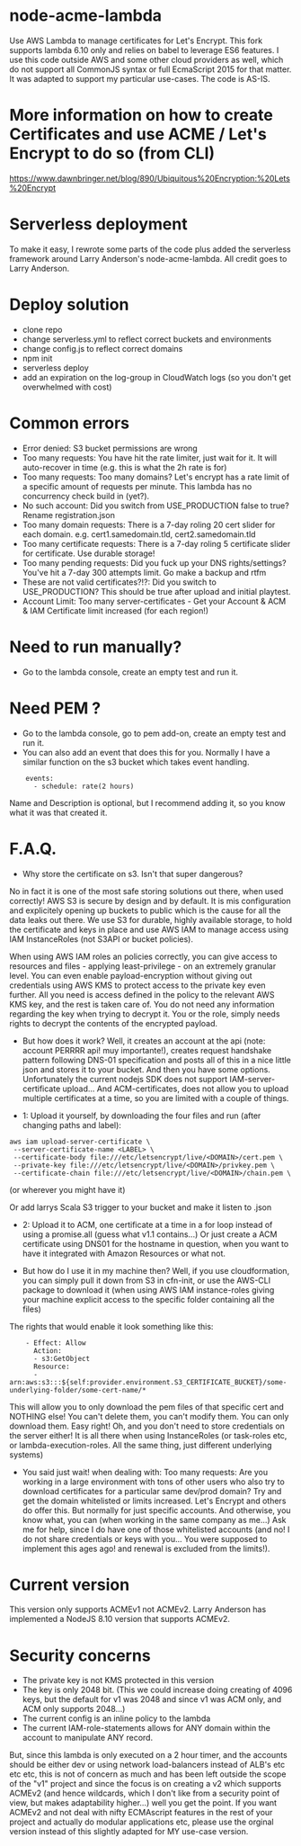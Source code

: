# node-acme-lambda
Use AWS Lambda to manage certificates for Let's Encrypt. This fork supports lambda 6.10 only and relies on babel to leverage ES6 features. I use this code outside AWS and some other cloud providers as well, which do not support all CommonJS syntax or full EcmaScript 2015 for that matter. It was adapted to support my particular use-cases. The code is AS-IS.

# More information on how to create Certificates and use ACME / Let's Encrypt to do so (from CLI)
https://www.dawnbringer.net/blog/890/Ubiquitous%20Encryption:%20Lets%20Encrypt

# Serverless deployment

To make it easy, I rewrote some parts of the code plus added the serverless framework around Larry Anderson's node-acme-lambda.
All credit goes to Larry Anderson.

# Deploy solution
- clone repo
- change serverless.yml to reflect correct buckets and environments
- change config.js to reflect correct domains
- npm init
- serverless deploy
- add an expiration on the log-group in CloudWatch logs (so you don't get overwhelmed with cost)

# Common errors
- Error denied: S3 bucket permissions are wrong
- Too many requests: You have hit the rate limiter, just wait for it. It will auto-recover in time (e.g. this is what the 2h rate is for)
- Too many requests: Too many domains? Let's encrypt has a rate limit of a specific amount of requests per minute. This lambda has no concurrency check build in (yet?).
- No such account: Did you switch from USE_PRODUCTION false to true? Rename registration.json
- Too many domain requests: There is a 7-day roling 20 cert slider for each domain. e.g. cert1.samedomain.tld, cert2.samedomain.tld 
- Too many certificate requests: There is a 7-day roling 5 certificate slider for certificate. Use durable storage!
- Too many pending requests: Did you fuck up your DNS rights/settings? You've hit a 7-day 300 attempts limit. Go make a backup and rtfm
- These are not valid certificates?!?: Did you switch to USE_PRODUCTION? This should be true after upload and initial playtest.
- Account Limit: Too many server-certificates - Get your Account & ACM & IAM Certificate limit increased (for each region!)

# Need to run manually?
- Go to the lambda console, create an empty test and run it. 

# Need PEM ?
- Go to the lambda console, go to pem add-on, create an empty test and run it.
- You can also add an event that does this for you. Normally I have a similar function on the s3 bucket which takes event handling.

```
    events:
      - schedule: rate(2 hours)
```
Name and Description is optional, but I recommend adding it, so you know what it was that created it.

# F.A.Q.
- Why store the certificate on s3. Isn't that super dangerous?

No in fact it is one of the most safe storing solutions out there, when used correctly! AWS S3 is secure by design and by default. It is mis configuration and explicitely opening up buckets to public which is the cause for all the data leaks out there. We use S3 for durable, highly available storage, to hold the certificate and keys in place and use AWS IAM to manage access using IAM InstanceRoles (not S3API or bucket policies). 

When using AWS IAM roles an policies correctly, you can give access to resources and files - applying least-privilege - on an extremely granular level. You can even enable payload-encryption without giving out credentials using AWS KMS to protect access to the private key even further. All you need is access defined in the policy to the relevant AWS KMS key, and the rest is taken care of. You do not need any information regarding the key when trying to decrypt it. You or the role, simply needs rights to decrypt the contents of the encrypted payload.

- But how does it work?
Well, it creates an account at the api (note: account PERRRR api! muy importante!), creates request handshake pattern following DNS-01 specification and posts all of this in a nice little json and stores it to your bucket. And then you have some options. Unfortunately the current nodejs SDK does not support IAM-server-certificate upload... And ACM-certificates, does not allow you to upload multiple certificates at a time, so you are limited with a couple of things.

 - 1: Upload it yourself, by downloading the four files and run (after changing paths and label):

```
aws iam upload-server-certificate \
 --server-certificate-name <LABEL> \
 --certificate-body file:///etc/letsencrypt/live/<DOMAIN>/cert.pem \
 --private-key file:///etc/letsencrypt/live/<DOMAIN>/privkey.pem \
 --certificate-chain file:///etc/letsencrypt/live/<DOMAIN>/chain.pem \
```

(or wherever you might have it)

Or add larrys Scala S3 trigger to your bucket and make it listen to .json

 - 2: Upload it to ACM, one certificate at a time in a for loop instead of using a promise.all (guess what v1.1 contains...) Or just create a ACM certificate using DNS01 for the hostname in question, when you want to have it integrated with Amazon Resources or what not.
 
- But how do I use it in my machine then?
Well, if you use cloudformation, you can simply pull it down from S3 in cfn-init, or use the AWS-CLI package to download it (when using AWS IAM instance-roles giving your machine explicit access to the specific folder containing all the files)

The rights that would enable it look something like this:
```
    - Effect: Allow
      Action:
      - s3:GetObject
      Resource:
      - arn:aws:s3:::${self:provider.environment.S3_CERTIFICATE_BUCKET}/some-underlying-folder/some-cert-name/*
```
This will allow you to only download the pem files of that specific cert and NOTHING else! You can't delete them, you can't modify them. You can only download them. Easy right! Oh, and you don't need to store credentials on the server either! It is all there when using InstanceRoles (or task-roles etc, or lambda-execution-roles. All the same thing, just different underlying systems)

- You said just wait! when dealing with: Too many requests: 
Are you working in a large environment with tons of other users who also try to download certificates for a particular same dev/prod domain? Try and get the domain whitelisted or limits increased. Let's Encrypt and others do offer this. But normally for just specific accounts. And otherwise, you know what, you can (when working in the same company as me...) Ask me for help, since I do have one of those whitelisted accounts (and no! I do not share credentials or keys with you... You were supposed to implement this ages ago! and renewal is excluded from the limits!).

# Current version
This version only supports ACMEv1 not ACMEv2. Larry Anderson has implemented a NodeJS 8.10 version that supports ACMEv2. 

# Security concerns
- The private key is not KMS protected in this version
- The key is only 2048 bit. (This we could increase doing creating of 4096 keys, but the default for v1 was 2048 and since v1 was ACM only, and ACM only supports 2048...)
- The current config is an inline policy to the lambda
- The current IAM-role-statements allows for ANY domain within the account to manipulate ANY record.

But, since this lambda is only executed on a 2 hour timer, and the accounts should be either dev or using network load-balancers instead of ALB's etc etc etc, this is not of concern as much and has been left outside the scope of the "v1" project and since the focus is on creating a v2 which supports ACMEv2 (and hence wildcards, which I don't like from a security point of view, but makes adaptability higher...) well you get the point. If you want ACMEv2 and not deal with nifty ECMAscript features in the rest of your project and actually do modular applications etc, please use the orginal version instead of this slightly adapted for MY use-case version.
